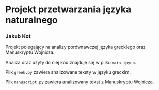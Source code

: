# Projekt przetwarzania języka naturalnego

### Jakub Kot

Projekt polegający na analizy porównawczej języka greckiego oraz Manuskryptu Wojnicza.

Analiza oraz użyty do niej kod znajduje się w pliku `main.ipynb`.

Plik `greek.py` zawiera analizowane teksty w języku greckim.

Plik `manuscript.py` zawiera analizowany tekst z Manuskryptu Wojnicza.
